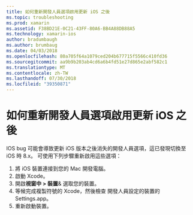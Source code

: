 ```yaml
---
title: 如何重新開發人員選項啟用更新 iOS 之後
ms.topic: troubleshooting
ms.prod: xamarin
ms.assetid: F38BD21E-0C21-43FF-80A6-BB4A88DB88A5
ms.technology: xamarin-ios
author: bradumbaugh
ms.author: brumbaug
ms.date: 04/03/2018
ms.openlocfilehash: 80a705f64a1079ced204b677715f5566c410fd36
ms.sourcegitcommit: aa9b9b203ab4cd6a6b4fd51e27d865e2abf582c1
ms.translationtype: MT
ms.contentlocale: zh-TW
ms.lasthandoff: 07/30/2018
ms.locfileid: "39350871"
---
```

# <a name="how-can-i-reenable-developer-options-after-updating-ios"></a>如何重新開發人員選項啟用更新 iOS 之後

IOS bug 可能會導致更新 iOS 版本之後消失的開發人員選項，這已發現切換至 iOS 時 8.x。 可使用下列步驟重新啟用這些選項：

1. 將 iOS 裝置連接到您的 Mac 開發電腦。
2. 啟動 Xcode。
3. 開啟**視窗中 > 裝置**& 選取您的裝置。
4. 等候完成複製符號的 Xcode，然後檢查 開發人員設定的裝置的 Settings.app。
5. 重新啟動裝置。
